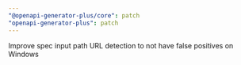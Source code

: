 ```yaml
---
"@openapi-generator-plus/core": patch
"openapi-generator-plus": patch
---
```


Improve spec input path URL detection to not have false positives on Windows
